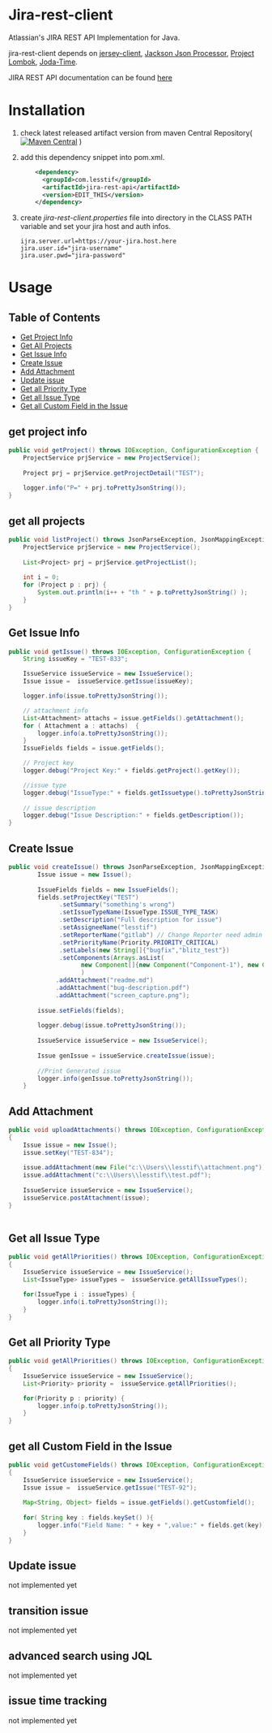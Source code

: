 # Jira-rest-client

Atlassian's JIRA REST API Implementation for Java.

jira-rest-client depends on [jersey-client](https://jersey.java.net/documentation/latest/client.html), [Jackson Json Processor](https://github.com/FasterXML/jackson), [Project Lombok](http://projectlombok.org/), [Joda-Time](http://www.joda.org/joda-time/).

JIRA REST API documentation can be found [here](https://docs.atlassian.com/jira/REST/latest/)

# Installation

1. check latest released artifact version from maven Central Repository([![Maven Central](https://maven-badges.herokuapp.com/maven-central/com.lesstif/jira-rest-api/badge.svg)](https://maven-badges.herokuapp.com/maven-central/com.lesstif/jira-rest-api)
)

2. add this dependency snippet into pom.xml. 
	```xml
	    <dependency>
	      <groupId>com.lesstif</groupId>
	      <artifactId>jira-rest-api</artifactId>
	      <version>EDIT_THIS</version>
	    </dependency>
	```

3. create *jira-rest-client.properties* file into directory in the CLASS PATH variable and set your jira host and auth infos.    
	```
	ijra.server.url=https://your-jira.host.here
	jira.user.id="jira-username"
	jira.user.pwd="jira-password"
	```
	
# Usage
	
## Table of Contents

- [Get Project Info](#get-project-info)
- [Get All Projects](#get-all-projects)
- [Get Issue Info](#get-issue-info)
- [Create Issue](#create-issue)
- [Add Attachment](#add-attachment)
- [Update issue](#update-issue)
- [Get all Priority Type](#get-all-priority-type)
- [Get all Issue Type](#get-all-issue-type)
- [Get all Custom Field in the Issue](#get-all-custom-field-in-the-issue)


## get project info
```java
public void getProject() throws IOException, ConfigurationException {
	ProjectService prjService = new ProjectService();
	
	Project prj = prjService.getProjectDetail("TEST");
	
	logger.info("P=" + prj.toPrettyJsonString());
}
```

		
## get all projects
```java	
public void listProject() throws JsonParseException, JsonMappingException, IOException, ConfigurationException {
	ProjectService prjService = new ProjectService();
	
	List<Project> prj = prjService.getProjectList();
	
	int i = 0;
	for (Project p : prj) {
		System.out.println(i++ + "th " + p.toPrettyJsonString() );
	}
}
```

## Get Issue Info
```java
public void getIssue() throws IOException, ConfigurationException {
	String issueKey = "TEST-833";

	IssueService issueService = new IssueService();
	Issue issue =  issueService.getIssue(issueKey);

	logger.info(issue.toPrettyJsonString());

	// attachment info
	List<Attachment> attachs = issue.getFields().getAttachment();
	for ( Attachment a : attachs)  {
		logger.info(a.toPrettyJsonString());
	}
	IssueFields fields = issue.getFields();

	// Project key
	logger.debug("Project Key:" + fields.getProject().getKey());

	//issue type
	logger.debug("IssueType:" + fields.getIssuetype().toPrettyJsonString());
	
	// issue description
	logger.debug("Issue Description:" + fields.getDescription());
}
```

## Create Issue
```java
public void createIssue() throws JsonParseException, JsonMappingException, IOException, ConfigurationException {
        Issue issue = new Issue();
        
		IssueFields fields = new IssueFields();
		fields.setProjectKey("TEST")
			  .setSummary("something's wrong")
			  .setIssueTypeName(IssueType.ISSUE_TYPE_TASK)
			  .setDescription("Full description for issue")
			  .setAssigneeName("lesstif")
			  .setReporterName("gitlab") // Change Reporter need admin role
			  .setPriorityName(Priority.PRIORITY_CRITICAL)
			  .setLabels(new String[]{"bugfix","blitz_test"})			
			  .setComponents(Arrays.asList(
					new Component[]{new Component("Component-1"), new Component("Component-2")})
					)
			 .addAttachment("readme.md")
			 .addAttachment("bug-description.pdf")
			 .addAttachment("screen_capture.png");
		
		issue.setFields(fields);
		
		logger.debug(issue.toPrettyJsonString());
		
		IssueService issueService = new IssueService();
		
		Issue genIssue = issueService.createIssue(issue);		
		
		//Print Generated issue
		logger.info(genIssue.toPrettyJsonString());
	}

```

## Add Attachment
```java
public void uploadAttachments() throws IOException, ConfigurationException 
{
    Issue issue = new Issue();
	issue.setKey("TEST-834");
	
	issue.addAttachment(new File("c:\\Users\\lesstif\\attachment.png"));
	issue.addAttachment("c:\\Users\\lesstif\\test.pdf");
	
	IssueService issueService = new IssueService();
	issueService.postAttachment(issue);
}
	
```

## Get all Issue Type
```java
public void getAllPriorities() throws IOException, ConfigurationException 
{
	IssueService issueService = new IssueService();
	List<IssueType> issueTypes =  issueService.getAllIssueTypes();

	for(IssueType i : issueTypes) {
	    logger.info(i.toPrettyJsonString());
	}
}
```

## Get all Priority Type
```java
public void getAllPriorities() throws IOException, ConfigurationException 
{
	IssueService issueService = new IssueService();
	List<Priority> priority =  issueService.getAllPriorities();

	for(Priority p : priority) {
		logger.info(p.toPrettyJsonString());
	}
}
```

## get all Custom Field in the Issue
```java
public void getCustomeFields() throws IOException, ConfigurationException 
{
	IssueService issueService = new IssueService();
	Issue issue =  issueService.getIssue("TEST-92");
	
	Map<String, Object> fields = issue.getFields().getCustomfield();
	
	for( String key : fields.keySet() ){
		logger.info("Field Name: " + key + ",value:" + fields.get(key));
	}
}
```

## Update issue
not implemented yet

## transition issue
not implemented yet

## advanced search using JQL
not implemented yet

## issue time tracking
not implemented yet
